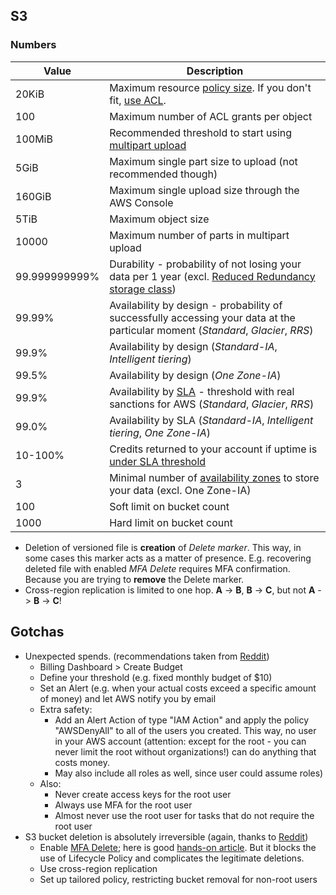 ## S3
### Numbers

Value |Description
----- |-
20KiB | Maximum resource [policy size](https://docs.aws.amazon.com/AmazonS3/latest/userguide/example-bucket-policies.html). If you don't fit, [use ACL](https://docs.aws.amazon.com/AmazonS3/latest/userguide/access-policy-alternatives-guidelines.html#when-to-use-acl).
100   | Maximum number of ACL grants per object
100MiB| Recommended threshold to start using [multipart upload](https://docs.aws.amazon.com/AmazonS3/latest/userguide/qfacts.html)
5GiB  | Maximum single part size to upload (not recommended though)
160GiB| Maximum single upload size through the AWS Console
5TiB  | Maximum object size
10000  | Maximum number of parts in multipart upload
99.999999999% | Durability - probability of not losing your data per 1 year (excl. [Reduced Redundancy storage class](https://aws.amazon.com/s3/reduced-redundancy/))
99.99%| Availability by design - probability of successfully accessing your data at the particular moment (_Standard_, _Glacier_, _RRS_)
99.9% | Availability by design (_Standard-IA_, _Intelligent tiering_)
99.5% | Availability by design (_One Zone-IA_)
99.9% | Availability by [SLA](https://aws.amazon.com/s3/sla/) - threshold with real sanctions for AWS (_Standard_, _Glacier_, _RRS_)
99.0% | Availability by SLA (_Standard-IA_, _Intelligent tiering_, _One Zone-IA_)
10-100%| Credits returned to your account if uptime is [under SLA threshold](https://aws.amazon.com/legal/service-level-agreements/)
3     | Minimal number of [availability zones](https://docs.aws.amazon.com/AmazonS3/latest/userguide/storage-class-intro.html) to store your data (excl. One Zone-IA)
100   | Soft limit on bucket count
1000  | Hard limit on bucket count

- Deletion of versioned file is **creation** of _Delete marker_. This way, in some cases this marker acts as a matter of presence. E.g. recovering deleted file with enabled _MFA Delete_ requires MFA confirmation. Because you are trying to **remove** the Delete marker.
- Cross-region replication is limited to one hop. **A** -> **B**, **B** -> **C**, but not **A** -> **B** -> **C**!

## Gotchas
- Unexpected spends. (recommendations taken from [Reddit](https://www.reddit.com/r/aws/comments/qgr9jh/was_billed_60k_with_a_free_tier/hi9feb9/))
  - Billing Dashboard > Create Budget
  - Define your threshold (e.g. fixed monthly budget of $10) 
  - Set an Alert (e.g. when your actual costs exceed a specific amount of money) and let AWS notify you by email 
  - Extra safety:
    - Add an Alert Action of type "IAM Action" and apply the policy "AWSDenyAll" to all of the users you created. This way, no user in your AWS account (attention: except for the root - you can never limit the root without organizations!) can do anything that costs money.
    - May also include all roles as well, since user could assume roles) 
  - Also:
    - Never create access keys for the root user
    - Always use MFA for the root user
    - Almost never use the root user for tasks that do not require the root user
- S3 bucket deletion is absolutely irreversible (again, thanks to [Reddit](https://www.reddit.com/r/aws/comments/6ua8se/recovering_a_deleted_s3_bucket_is_there_any_way/))
  - Enable [MFA Delete](https://docs.aws.amazon.com/AmazonS3/latest/userguide/MultiFactorAuthenticationDelete.html); here is good [hands-on article](https://blog.james.rcpt.to/2017/04/29/s3-mfa-delete/). But it blocks the use of Lifecycle Policy and complicates the legitimate deletions.
  - Use cross-region replication
  - Set up tailored policy, restricting bucket removal for non-root users
